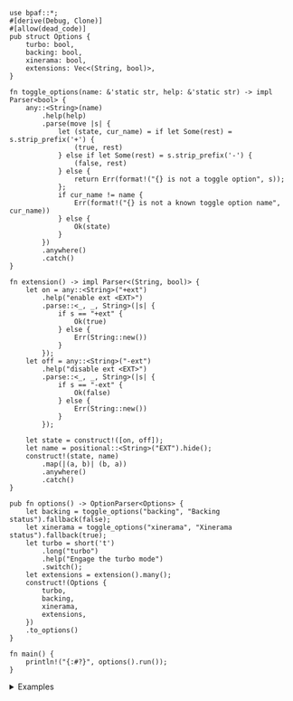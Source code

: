 ```no_run
use bpaf::*;
#[derive(Debug, Clone)]
#[allow(dead_code)]
pub struct Options {
    turbo: bool,
    backing: bool,
    xinerama: bool,
    extensions: Vec<(String, bool)>,
}

fn toggle_options(name: &'static str, help: &'static str) -> impl Parser<bool> {
    any::<String>(name)
        .help(help)
        .parse(move |s| {
            let (state, cur_name) = if let Some(rest) = s.strip_prefix('+') {
                (true, rest)
            } else if let Some(rest) = s.strip_prefix('-') {
                (false, rest)
            } else {
                return Err(format!("{} is not a toggle option", s));
            };
            if cur_name != name {
                Err(format!("{} is not a known toggle option name", cur_name))
            } else {
                Ok(state)
            }
        })
        .anywhere()
        .catch()
}

fn extension() -> impl Parser<(String, bool)> {
    let on = any::<String>("+ext")
        .help("enable ext <EXT>")
        .parse::<_, _, String>(|s| {
            if s == "+ext" {
                Ok(true)
            } else {
                Err(String::new())
            }
        });
    let off = any::<String>("-ext")
        .help("disable ext <EXT>")
        .parse::<_, _, String>(|s| {
            if s == "-ext" {
                Ok(false)
            } else {
                Err(String::new())
            }
        });

    let state = construct!([on, off]);
    let name = positional::<String>("EXT").hide();
    construct!(state, name)
        .map(|(a, b)| (b, a))
        .anywhere()
        .catch()
}

pub fn options() -> OptionParser<Options> {
    let backing = toggle_options("backing", "Backing status").fallback(false);
    let xinerama = toggle_options("xinerama", "Xinerama status").fallback(true);
    let turbo = short('t')
        .long("turbo")
        .help("Engage the turbo mode")
        .switch();
    let extensions = extension().many();
    construct!(Options {
        turbo,
        backing,
        xinerama,
        extensions,
    })
    .to_options()
}

fn main() {
    println!("{:#?}", options().run());
}

```
<details>
<summary style="display: list-item;">Examples</summary>


`xorg` takes parameters in a few different ways, notably as a long name starting with plus or
minus with different defaults
```console
% app -xinerama +backing
Options { turbo: false, backing: true, xinerama: false, extensions: [] }
```

But also as `+ext name` and `-ext name` to enable or disable an extensions
```console
% app --turbo +ext banana -ext apple
Options { turbo: true, backing: false, xinerama: true, extensions: [("banana", true), ("apple", false)] }
```

While `bpaf` takes some effort to render the help even for custom stuff - you can always
bypass it by hiding options and substituting your own with custom `header`/`footer`.
```console
% app --help
Usage: [-t] [<backing>] [<xinerama>] [+ext | -ext]...

Available positional items:
    <backing>   Backing status
    <xinerama>  Xinerama status
    +ext        enable ext <EXT>
    -ext        disable ext <EXT>

Available options:
    -t, --turbo  Engage the turbo mode
    -h, --help   Prints help information
```

</details>
